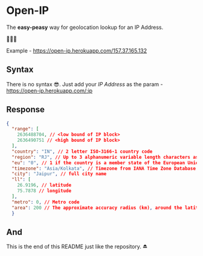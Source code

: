 # Open-IP

The **easy-peasy** way for geolocation lookup for an IP Address.

💃💃💃

Example - https://open-ip.herokuapp.com/157.37.165.132

## Syntax

There is no syntax 😎.
Just add your *IP Address* as the param - https://open-ip.herokuapp.com/:ip

## Response

```json
{
  "range": [
    2636488704, // <low bound of IP block>
    2636490751 // <high bound of IP block>
  ],
  "country": "IN", // 2 letter ISO-3166-1 country code
  "region": "RJ", // Up to 3 alphanumeric variable length characters as ISO 3166-2 code
  "eu": "0", // 1 if the country is a member state of the European Union, 0 otherwise.
  "timezone": "Asia/Kolkata", // Timezone from IANA Time Zone Database
  "city": "Jaipur", // full city name
  "ll": [
    26.9196, // latitude
    75.7878 // longitude
  ],
  "metro": 0, // Metro code
  "area": 200 // The approximate accuracy radius (km), around the latitude and longitude
  }
```

## And

This is the end of this README just like the repository. ⏏
